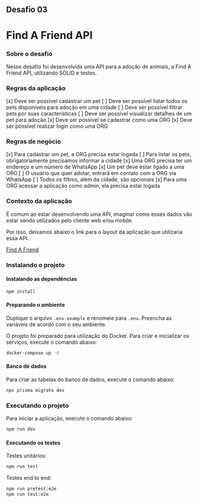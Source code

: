 ## Desafio 03

# Find A Friend API

### Sobre o desafio

Nesse desafio foi desenvolvida uma API para a adoção de animais, a Find A Friend API, utilizando SOLID e testes.

### Regras da aplicação

[x] Deve ser possível cadastrar um pet
[ ] Deve ser possível listar todos os pets disponíveis para adoção em uma cidade
[ ] Deve ser possível filtrar pets por suas características
[ ] Deve ser possível visualizar detalhes de um pet para adoção
[x] Deve ser possível se cadastrar como uma ORG
[x] Deve ser possível realizar login como uma ORG

### Regras de negócio

[x] Para cadastrar um pet, a ORG precisa estar logada
[ ] Para listar os pets, obrigatoriamente precisamos informar a cidade
[x] Uma ORG precisa ter um endereço e um número de WhatsApp
[x] Um pet deve estar ligado a uma ORG
[ ] O usuário que quer adotar, entrará em contato com a ORG via WhatsApp
[ ] Todos os filtros, além da cidade, são opcionais
[x] Para uma ORG acessar a aplicação como admin, ela precisa estar logada

### Contexto da aplicação

É comum ao estar desenvolvendo uma API, imaginar como esses dados vão estar sendo utilizados pelo cliente web e/ou mobile.

Por isso, deixamos abaixo o link para o layout da aplicação que utilizaria essa API.

[Find A Friend](https://www.figma.com/community/file/1220006040435238030)

### Instalando o projeto

#### Instalando as dependências

```bash
npm install
```

#### Preparando o ambiente

Duplique o arquivo `.env.example` e renomeie para `.env`. Preencha as variáveis de acordo com o seu ambiente.

O projeto foi preparado para utilização do Docker. Para criar e inicializar os serviços, execute o comando abaixo:

```bash
docker-compose up -d
```

#### Banco de dados

Para criar as tabelas do banco de dados, execute o comando abaixo:

```bash
npx prisma migrate dev
```

### Executando o projeto

Para iniciar a aplicação, execute o comando abaixo:

```bash
npm run dev
```

#### Executando os testes

Testes unitários:
```bash
npm run test
```

Testes end to end:
```bash
npm run pretest:e2e
npm run test:e2e
```
